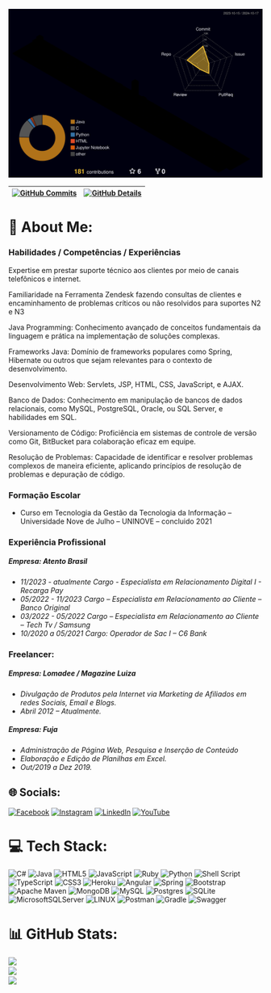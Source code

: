 


  ![Status](./profile-3d-contrib/profile-night-rainbow.svg)
  

  
 | [![GitHub Commits](http://github-profile-summary-cards.vercel.app/api/cards/productive-time?username=claudioneves1981&theme=dracula&utcOffset=-3)](https://github.com/vn7n24fzkq/github-profile-summary-cards) | [![GitHub Details](http://github-profile-summary-cards.vercel.app/api/cards/profile-details?username=claudioneves1981&theme=dracula)](https://github.com/vn7n24fzkq/github-profile-summary-cards) |  
 | ----------- | ----------- |


 
# 💫 About Me:
### Habilidades / Competências / Experiências
Expertise em prestar suporte técnico aos clientes por meio de canais telefônicos e internet. 

Familiaridade na Ferramenta Zendesk fazendo consultas de clientes e encaminhamento de problemas críticos ou não resolvidos para suportes N2 e N3

Java Programming: Conhecimento avançado de conceitos fundamentais da linguagem e prática na implementação de soluções complexas.

Frameworks Java: Domínio de frameworks populares como Spring, Hibernate ou outros que sejam relevantes para o contexto de desenvolvimento.

Desenvolvimento Web: Servlets, JSP, HTML, CSS, JavaScript, e AJAX.

Banco de Dados: Conhecimento em manipulação de bancos de dados relacionais, como MySQL, PostgreSQL, Oracle, ou SQL Server, e habilidades em SQL.

Versionamento de Código: Proficiência em sistemas de controle de versão como Git, BitBucket para colaboração eficaz em equipe.

Resolução de Problemas: Capacidade de identificar e resolver problemas complexos de maneira eficiente, aplicando princípios de resolução de problemas e depuração de código.

### Formação Escolar
- Curso em Tecnologia da Gestão da Tecnologia da Informação – Universidade Nove de Julho – UNINOVE – concluido 2021

### Experiência Profissional

##### Empresa: Atento Brasil<br>

 * *11/2023 - atualmente Cargo - Especialista em Relacionamento Digital I - Recarga Pay*<br>
 * *05/2022 - 11/2023 Cargo – Especialista em Relacionamento ao Cliente – Banco Original*<br> 
 * *03/2022 - 05/2022 Cargo – Especialista em Relacionamento ao Cliente – Tech Tv / Samsung*<br> 
 * *10/2020 a 05/2021 Cargo: Operador de Sac I – C6 Bank*<br>
      
 ### Freelancer:<br>
 ##### Empresa: Lomadee / Magazine Luiza<br>
* *Divulgação de Produtos pela Internet via Marketing de Afiliados em redes Sociais, Email e Blogs.*
* *Abril 2012 – Atualmente.<br>*
##### Empresa: Fuja<br>
* *Administração de Página Web, Pesquisa e Inserção de Conteúdo<br>*
* *Elaboração e Edição de Planilhas em Excel.*
* *Out/2019 a Dez 2019.<br>*

## 🌐 Socials:
[![Facebook](https://img.shields.io/badge/Facebook-%231877F2.svg?logo=Facebook&logoColor=white)](https://facebook.com/claudio.neves.81) [![Instagram](https://img.shields.io/badge/Instagram-%23E4405F.svg?logo=Instagram&logoColor=white)](https://instagram.com/cfneguacu) [![LinkedIn](https://img.shields.io/badge/LinkedIn-%230077B5.svg?logo=linkedin&logoColor=white)](https://linkedin.com/in/cláudio-neves-a5416628) [![YouTube](https://img.shields.io/badge/YouTube-%23FF0000.svg?logo=YouTube&logoColor=white)](https://youtube.com/@cfneguacu) 

# 💻 Tech Stack:
![C#](https://img.shields.io/badge/c%23-%23239120.svg?style=plastic&logo=c-sharp&logoColor=white) ![Java](https://img.shields.io/badge/java-%23ED8B00.svg?style=plastic&logo=java&logoColor=white) ![HTML5](https://img.shields.io/badge/html5-%23E34F26.svg?style=plastic&logo=html5&logoColor=white) ![JavaScript](https://img.shields.io/badge/javascript-%23323330.svg?style=plastic&logo=javascript&logoColor=%23F7DF1E) ![Ruby](https://img.shields.io/badge/ruby-%23CC342D.svg?style=plastic&logo=ruby&logoColor=white) ![Python](https://img.shields.io/badge/python-3670A0?style=plastic&logo=python&logoColor=ffdd54) ![Shell Script](https://img.shields.io/badge/shell_script-%23121011.svg?style=plastic&logo=gnu-bash&logoColor=white) ![TypeScript](https://img.shields.io/badge/typescript-%23007ACC.svg?style=plastic&logo=typescript&logoColor=white) ![CSS3](https://img.shields.io/badge/css3-%231572B6.svg?style=plastic&logo=css3&logoColor=white) ![Heroku](https://img.shields.io/badge/heroku-%23430098.svg?style=plastic&logo=heroku&logoColor=white) ![Angular](https://img.shields.io/badge/angular-%23DD0031.svg?style=plastic&logo=angular&logoColor=white) ![Spring](https://img.shields.io/badge/spring-%236DB33F.svg?style=plastic&logo=spring&logoColor=white) ![Bootstrap](https://img.shields.io/badge/bootstrap-%23563D7C.svg?style=plastic&logo=bootstrap&logoColor=white) ![Apache Maven](https://img.shields.io/badge/Apache%20Maven-C71A36?style=plastic&logo=Apache%20Maven&logoColor=white) ![MongoDB](https://img.shields.io/badge/MongoDB-%234ea94b.svg?style=plastic&logo=mongodb&logoColor=white) ![MySQL](https://img.shields.io/badge/mysql-%2300f.svg?style=plastic&logo=mysql&logoColor=white) ![Postgres](https://img.shields.io/badge/postgres-%23316192.svg?style=plastic&logo=postgresql&logoColor=white) ![SQLite](https://img.shields.io/badge/sqlite-%2307405e.svg?style=plastic&logo=sqlite&logoColor=white) ![MicrosoftSQLServer](https://img.shields.io/badge/Microsoft%20SQL%20Sever-CC2927?style=plastic&logo=microsoft%20sql%20server&logoColor=white) ![LINUX](https://img.shields.io/badge/Linux-FCC624?style=plastic&logo=linux&logoColor=black) ![Postman](https://img.shields.io/badge/Postman-FF6C37?style=plastic&logo=postman&logoColor=white) ![Gradle](https://img.shields.io/badge/Gradle-02303A.svg?style=plastic&logo=Gradle&logoColor=white) ![Swagger](https://img.shields.io/badge/-Swagger-%23Clojure?style=plastic&logo=swagger&logoColor=white)
# 📊 GitHub Stats:
![](https://github-readme-stats.vercel.app/api?username=claudioneves1981&theme=dark&hide_border=false&include_all_commits=true&count_private=false)<br/>
![](https://github-readme-streak-stats.herokuapp.com/?user=claudioneves1981&theme=dark&hide_border=false)<br/>
![](https://github-readme-stats.vercel.app/api/top-langs/?username=claudioneves1981&theme=dark&hide_border=false&include_all_commits=true&count_private=false&layout=compact&langs_count=20)






 
  
  

  




